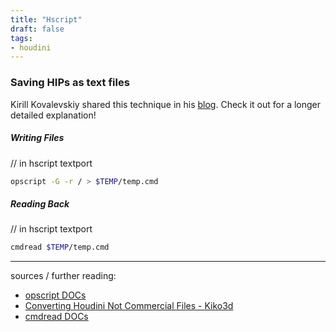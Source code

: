 ```yaml
---
title: "Hscript"
draft: false
tags:
- houdini
---
```


### Saving HIPs as text files

Kirill Kovalevskiy shared this technique in his [blog](https://kiko3d.wordpress.com/2015/03/19/converting-houdini-not-commercial-files/). Check it out for a longer detailed explanation!

##### Writing Files
// in hscript textport

```bash
opscript -G -r / > $TEMP/temp.cmd
```

##### Reading Back
// in hscript textport

```bash
cmdread $TEMP/temp.cmd
```


---

sources / further reading:
- [opscript DOCs](https://www.sidefx.com/docs/houdini/commands/opscript.html)
- [Converting Houdini Not Commercial Files - Kiko3d](https://kiko3d.wordpress.com/2015/03/19/converting-houdini-not-commercial-files/)
- [cmdread DOCs](https://www.sidefx.com/docs/houdini/commands/cmdread.html)


